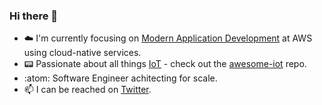 ### Hi there 👋

- ☁️ I'm currently focusing on [Modern Application Development](https://pages.awscloud.com/rs/112-TZM-766/images/MAD_modern_application_eBook.pdf) at AWS using cloud-native services.
- 📟 Passionate about all things [IoT](https://en.wikipedia.org/wiki/Internet_of_things) - check out the [awesome-iot](https://github.com/HQarroum/awesome-iot) repo.
- :atom: Software Engineer achitecting for scale.
- 📫 I can be reached on [Twitter](https://twitter.com/HalimQarroum).
